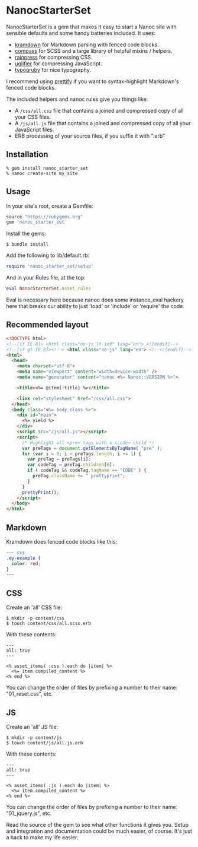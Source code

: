 # NanocStarterSet

NanocStarterSet is a gem that makes it easy to start a Nanoc site with sensible
defaults and some handy batteries included. It uses:

* [kramdown](http://kramdown.rubyforge.org) for Markdown parsing with fenced
  code blocks.
* [compass](http://compass-style.org) for SCSS and a large library of helpful
  mixins / helpers.
* [rainpress](http://code.google.com/p/rainpress/) for compressing CSS.
* [uglifier](https://github.com/lautis/uglifier) for compressing JavaScript.
* [typogruby](http://avdgaag.github.com/typogruby/) for nice typography.

I recommend using
[prettify](http://code.google.com/p/google-code-prettify/) if you want to
syntax-highlight Markdown's fenced code blocks.

The included helpers and nanoc rules give you things like:

* A `/css/all.css` file that contains a joined and compressed copy of all your
  CSS files.
* A `/js/all.js` file that contains a joined and compressed copy of all your
  JavaScript files.
* ERB processing of your source files, if you suffix it with ".erb" 

## Installation

```console
% gem install nanoc_starter_set
% nanoc create-site my_site
```

## Usage

In your site's root, create a Gemfile:

```ruby
source "https://rubygems.org"
gem 'nanoc_starter_set'
```

Install the gems:

```console
$ bundle install
```

Add the following to lib/default.rb:

```ruby
require 'nanoc_starter_set/setup'
```

And in your Rules file, at the top:

```ruby
eval NanocStarterSet.asset_rules
```

Eval is necessary here because nanoc does some instance_eval hackery here that
breaks our ability to just 'load' or 'include' or 'require' the code.

## Recommended layout

```html
<!DOCTYPE html>
<!--[if IE 8]> <html class="no-js lt-ie9" lang="en"> <![endif]-->
<!--[if gt IE 8]><!--> <html class="no-js" lang="en"> <!--<![endif]-->
<html>
  <head>
    <meta charset="utf-8">
    <meta name="viewport" content="width=device-width" />
    <meta name="generator" content="nanoc <%= Nanoc::VERSION %>"> 

    <title><%= @item[:title] %></title>

    <link rel="stylesheet" href="/css/all.css">
  </head>
  <body class="<%= body_class %>">
    <div id="main">
      <%= yield %>
    </div>
    <script src="/js/all.js"></script>
    <script>
      /* Highlight all <pre> tags with a <code> child */
      var preTags = document.getElementsByTagName( "pre" );
      for (var i = 0; i < preTags.length; i += 1) {
        var preTag = preTags[i];
        var codeTag = preTag.children[0];
        if ( codeTag && codeTag.tagName == "CODE" ) {
          preTag.className += " prettyprint";
        }
      }
      prettyPrint();
    </script>
  </body>
</html>
```

## Markdown

Kramdown does fenced code blocks like this:

```md
~~~ css
.my-example {
  color: red;
}
~~~
```

## CSS

Create an 'all' CSS file:

```console
$ mkdir -p content/css
$ touch content/css/all.scss.erb
```

With these contents:

```erb
---
all: true
---

<% asset_items( :css ).each do |item| %>
  <%= item.compiled_content %>
<% end %>
```

You can change the order of files by prefixing a number to their name:
"01_reset.css", etc.

## JS

Create an 'all' JS file:

```console
$ mkdir -p content/js
$ touch content/js/all.js.erb
```

With these contents:

```erb
---
all: true
---

<% asset_items( :js ).each do |item| %>
  <%= item.compiled_content %>
<% end %>
```

You can change the order of files by prefixing a number to their name:
"01_jquery.js", etc.

Read the source of the gem to see what other functions it gives you.
Setup and integration and documentation could be much easier, of course.
It's just a hack to make my life easier.

